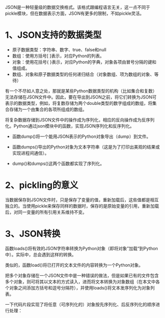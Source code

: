 JSON是一种轻量级的数据交换格式。该格式跟编程语言无关，这一点不同于pickle模块，但在数据表示方面，JSON有更多的限制，不如pickle灵活。

# 1、JSON支持的数据类型

* 原子数据类型：字符串、数字、true、false和null
* 数组：使用方括号\[ \]表示，对应Python的列表。
* 对象：使用花括号{ }表示，对应Python的字典，对象各项由冒号分隔的键和值组成。
* 数组、对象和原子数据类型的任何递归结合（对象数组、项为数组的对象、等待）

有一个不尽如人意之处，那就是某些Python数据类型的机构（比如集合和复数）无法存储在JSON文件中。因此，要在导出到JSON之前，将它们转换为JSON可表示的数据类型，例如，将复数存储为两个double类型的数字组成的数组，将集合存储为一个由集合的各项所组成的数组。

将复杂数据存储到JSON文件中的操作成为序列化，相应的反向操作成为反序列化。Python通过json模块中的函数，实现JSON序列化和反序列化。

* 函数dump\(\)将一个能用JSON表示的Python对象导出（dump）到文件。

* 函数dumps\(\)导出的Python对象为文本字符串（这是为了打印出美观的结果或实现进程间通信）。

* dump\(\)和dumps\(\)这两个函数都实现了序列化。

# 2、pickling的意义

当数据保存到JSON文件时，只是保存了变量的值，重新加载后，这些值都是相互独立的。当使用pickle来保存同样的数据时，保存的是原始变量的引用，重新加载后，对同一变量的所有引用关系维持不变。

# 3、JSON转换

函数loads\(\)将有效的JSON字符串转换为Python对象（即将对象”加载“到Python中）。实际中，总会遇到这样的转换。

类似的，函数load\(\)将已打开的文本文件的内容转换为一个Python对象。

把多个对象存储在一个JSON文件中是一种错误的做法，但是如果已有的文件包含多个对象，则可将其以文本的方式读入，进而将文本转换为对象数组（在本文中各个对象之间添加方括号和逗号分隔符），并使用loads\(\)将文本发序列化为对象列表。

一下代码片段实现了将任意（可序列化的）对象按先序列化、后反序列化的顺序进行处理：

```

```

